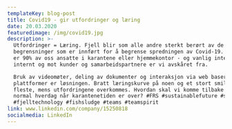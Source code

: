 ```yaml
---
templateKey: blog-post
title: Covid19 - gir utfordringer og læring
date: 20.03.2020
featuredimage: /img/covid19.jpg
description: >-
  Utfordringer = Læring. Fjell blir som alle andre sterkt berørt av de
  begrensninger som er innført for å begrense spredningen av Covid-19. I Fjell
  er 90% av oss ansatte i karantene eller hjemmekontor - og vanlig interaksjon
  internt og mot kunder og samarbeidspartnere er vi avskåret fra. 

  Bruk av videomøter, deling av dokumenter og interaksjon via web baserte
  plattformer er løsningen. Bratt læringskurve på noen og et stort smil på de
  fleste, mens utfordringene overkommes. Hvordan skal vi komme tilbake til en
  normal hverdag når karantenetiden er over? #FRS #sustainablefuture #some #FTG
  #fjelltechnology #fishsludge #teams #teamspirit
link: www.linkedin.com/company/15250818
socialmedia: LinkedIn
---
```


